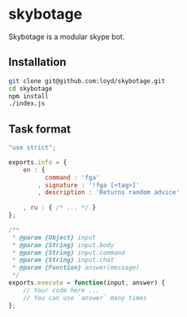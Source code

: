 skybotage
=========

Skybotage is a modular skype bot.

Installation
--------------

```sh
git clone git@github.com:loyd/skybotage.git
cd skybotage
npm install
./index.js
```

Task format
-------------

```javascript
"use strict";

exports.info = {
    en : {
          command : 'fga'
        , signature : '!fga [<tag>]'
        , description : 'Returns random advice'
    
    , ru : { /* ... */ }
};

/**
 * @param {Object} input
 * @param {String} input.body
 * @param {String} input.command
 * @param {String} input.chat
 * @param {Function} answer(message)
 */
exports.execute = function(input, answer) {
    // Your code here ...
    // You can use `answer` many times
};
```
